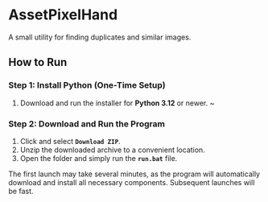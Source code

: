 # AssetPixelHand

A small utility for finding duplicates and similar images.

## How to Run

### Step 1: Install Python (One-Time Setup)

1. Download and run the installer for **Python 3.12** or newer. ~

### Step 2: Download and Run the Program

1. Click and select **`Download ZIP`**.
2. Unzip the downloaded archive to a convenient location.
3. Open the folder and simply run the **`run.bat`** file.

The first launch may take several minutes, as the program will automatically download and install all necessary components. Subsequent launches will be fast.

